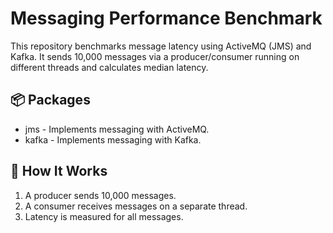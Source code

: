 # Messaging Performance Benchmark
This repository benchmarks message latency using ActiveMQ (JMS) and Kafka. It sends 10,000 messages via a producer/consumer running on different threads and calculates median latency.


## 📦 Packages
- jms - Implements messaging with ActiveMQ.
- kafka - Implements messaging with Kafka.


## 🚀 How It Works
1. A producer sends 10,000 messages.
2. A consumer receives messages on a separate thread.
3. Latency is measured for all messages.
